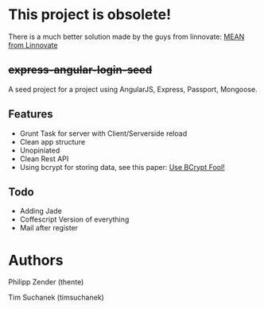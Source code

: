 # This project is obsolete!
  There is a much better solution made by the guys from linnovate:
  [MEAN from Linnovate](https://github.com/linnovate/mean)


##
##
##

## ~~express-angular-login-seed~~

A seed project for a project using AngularJS, Express, Passport, Mongoose.

## Features
 - Grunt Task for server with Client/Serverside reload
 - Clean app structure
 - Unopiniated
 - Clean Rest API
 - Using bcrypt for storing data, see this paper: [Use BCrypt Fool!](http://yorickpeterse.com/articles/use-bcrypt-fool/)

## Todo
 - Adding Jade
 - Coffescript Version of everything
 - Mail after register


Authors
===
Philipp Zender (thente)

Tim Suchanek (timsuchanek)
